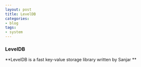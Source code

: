 ```yaml
---
layout: post
title: LevelDB
categories:
- blog
tags:
- system
---
```


### LevelDB

**LevelDB is a fast key-value storage library written by Sanjar **
